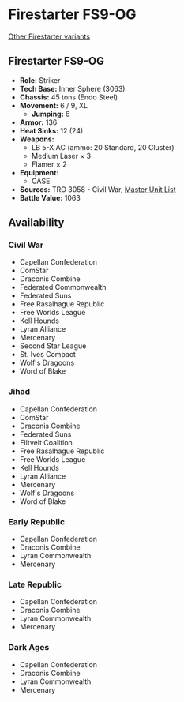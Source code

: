 # Firestarter FS9-OG

[Other Firestarter variants](../firestarter.md)

## Firestarter FS9-OG
- **Role:** Striker
- **Tech Base:** Inner Sphere (3063)
- **Chassis:** 45 tons (Endo Steel)
- **Movement:** 6 / 9, XL
  - **Jumping:** 6
- **Armor:** 136
- **Heat Sinks:** 12 (24)
- **Weapons:**
  - LB 5-X AC (ammo: 20 Standard, 20 Cluster)
  - Medium Laser × 3
  - Flamer × 2
- **Equipment:**
  - CASE
- **Sources:** TRO 3058 - Civil War, [Master Unit List](http://masterunitlist.info/Unit/Details/1106/firestarter-fs9-og)
- **Battle Value:** 1063

## Availability

### Civil War
- Capellan Confederation
- ComStar
- Draconis Combine
- Federated Commonwealth
- Federated Suns
- Free Rasalhague Republic
- Free Worlds League
- Kell Hounds
- Lyran Alliance
- Mercenary
- Second Star League
- St. Ives Compact
- Wolf's Dragoons
- Word of Blake

### Jihad
- Capellan Confederation
- ComStar
- Draconis Combine
- Federated Suns
- Filtvelt Coalition
- Free Rasalhague Republic
- Free Worlds League
- Kell Hounds
- Lyran Alliance
- Mercenary
- Wolf's Dragoons
- Word of Blake

### Early Republic
- Capellan Confederation
- Draconis Combine
- Lyran Commonwealth
- Mercenary

### Late Republic
- Capellan Confederation
- Draconis Combine
- Lyran Commonwealth
- Mercenary

### Dark Ages
- Capellan Confederation
- Draconis Combine
- Lyran Commonwealth
- Mercenary

